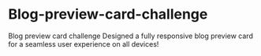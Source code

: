 # Blog-preview-card-challenge
Blog preview card challenge
Designed a fully responsive blog preview card for a seamless user experience on all devices!

